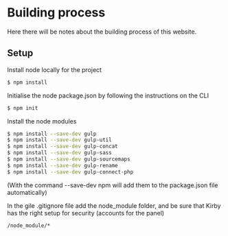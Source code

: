# Building process

Here there will be notes about the building process of this website.

## Setup

Install node locally for the project

```sh
$ npm install
```

Initialise the node package.json by following the instructions on the CLI

```sh
$ npm init
```

Install the node modules

```sh
$ npm install --save-dev gulp
$ npm install --save-dev gulp-util
$ npm install --save-dev gulp-concat
$ npm install --save-dev gulp-sass
$ npm install --save-dev gulp-sourcemaps
$ npm install --save-dev gulp-rename
$ npm install --save-dev gulp-connect-php

```

(With the command --save-dev npm will add them to the package.json file automatically)


In the gile .gitignore file add the node_module folder, and be sure that Kirby has the right setup for security (accounts for the panel)

```sh
/node_module/*
```

